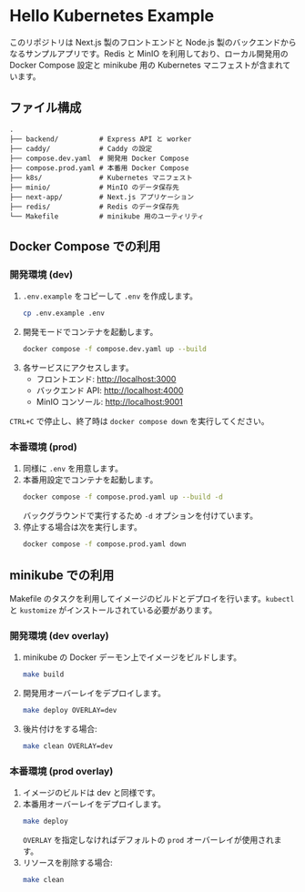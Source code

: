 # Hello Kubernetes Example

このリポジトリは Next.js 製のフロントエンドと Node.js 製のバックエンドからなるサンプルアプリです。Redis と MinIO を利用しており、ローカル開発用の Docker Compose 設定と minikube 用の Kubernetes マニフェストが含まれています。

## ファイル構成

```
.
├── backend/          # Express API と worker
├── caddy/            # Caddy の設定
├── compose.dev.yaml  # 開発用 Docker Compose
├── compose.prod.yaml # 本番用 Docker Compose
├── k8s/              # Kubernetes マニフェスト
├── minio/            # MinIO のデータ保存先
├── next-app/         # Next.js アプリケーション
├── redis/            # Redis のデータ保存先
└── Makefile          # minikube 用のユーティリティ
```

## Docker Compose での利用

### 開発環境 (dev)
1. `.env.example` をコピーして `.env` を作成します。
   ```bash
   cp .env.example .env
   ```
2. 開発モードでコンテナを起動します。
   ```bash
   docker compose -f compose.dev.yaml up --build
   ```
3. 各サービスにアクセスします。
   - フロントエンド: <http://localhost:3000>
   - バックエンド API: <http://localhost:4000>
   - MinIO コンソール: <http://localhost:9001>

`CTRL+C` で停止し、終了時は `docker compose down` を実行してください。

### 本番環境 (prod)
1. 同様に `.env` を用意します。
2. 本番用設定でコンテナを起動します。
   ```bash
   docker compose -f compose.prod.yaml up --build -d
   ```
   バックグラウンドで実行するため `-d` オプションを付けています。
3. 停止する場合は次を実行します。
   ```bash
   docker compose -f compose.prod.yaml down
   ```

## minikube での利用

Makefile のタスクを利用してイメージのビルドとデプロイを行います。`kubectl` と `kustomize` がインストールされている必要があります。

### 開発環境 (dev overlay)
1. minikube の Docker デーモン上でイメージをビルドします。
   ```bash
   make build
   ```
2. 開発用オーバーレイをデプロイします。
   ```bash
   make deploy OVERLAY=dev
   ```
3. 後片付けをする場合:
   ```bash
   make clean OVERLAY=dev
   ```

### 本番環境 (prod overlay)
1. イメージのビルドは dev と同様です。
2. 本番用オーバーレイをデプロイします。
   ```bash
   make deploy
   ```
   `OVERLAY` を指定しなければデフォルトの `prod` オーバーレイが使用されます。
3. リソースを削除する場合:
   ```bash
   make clean
   ```
